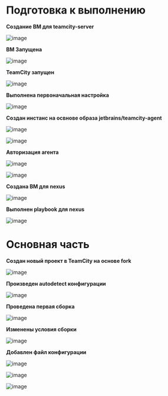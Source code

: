 # Подготовка к выполнению

**Создание ВМ для teamcity-server**

![image](https://github.com/user-attachments/assets/39857c0d-02af-446b-b0af-ad453b9a3e5b)

**ВМ Запущена**

![image](https://github.com/user-attachments/assets/bb506f9a-c3b6-44c1-b8e8-32f1b03cc869)


**TeamCity запущен**

![image](https://github.com/user-attachments/assets/d8023288-12af-4d76-a8c6-2ca77e34dd59)

**Выполнена первоначальная настройка**

![image](https://github.com/user-attachments/assets/916e2358-0789-4f14-bb8d-920998efe4c9)

**Создан инстанс на освнове образа jetbrains/teamcity-agent**

![image](https://github.com/user-attachments/assets/7f485460-f3ee-4b19-a106-a4f57f83ac95)

![image](https://github.com/user-attachments/assets/578ff1a1-2093-464f-9e7a-f1662bd24d81)

**Авторизация агента**

![image](https://github.com/user-attachments/assets/a2d226c4-f6b1-41ee-a195-f66b48c1d4d8)

![image](https://github.com/user-attachments/assets/b0fe237c-81a6-4f27-8d12-61b979b85ae3)

**Создана ВМ для nexus**

![image](https://github.com/user-attachments/assets/9c0703a1-ab09-488a-aee7-0f54ab379f9f)

**Выполнен playbook для nexus**

![image](https://github.com/user-attachments/assets/f7bfaa05-b872-49e8-b307-7c22dd2d5e33)

# Основная часть

**Создан новый проект в TeamCity на основе fork**

![image](https://github.com/user-attachments/assets/dc6bbdb9-3014-422f-87de-a807e0c628a4)

**Произведен autodetect конфигурации**

![image](https://github.com/user-attachments/assets/639dc87c-6e9f-48a0-af92-509db176e5b5)

**Проведена первая сборка**

![image](https://github.com/user-attachments/assets/aeaaafbf-886c-406e-8263-385c87492b77)

**Изменены условия сборки**

![image](https://github.com/user-attachments/assets/cb386cb6-a97b-4d85-b330-805a15051cdf)

**Добавлен файл конфигурации**

![image](https://github.com/user-attachments/assets/41caaf00-54a2-4fc2-9936-550005a4c965)

![image](https://github.com/user-attachments/assets/095dde0c-9028-4ad0-8ac3-4e26b9b01312)

![image](https://github.com/user-attachments/assets/b84eda83-1f88-422c-9fba-55e0654c6f76)





















